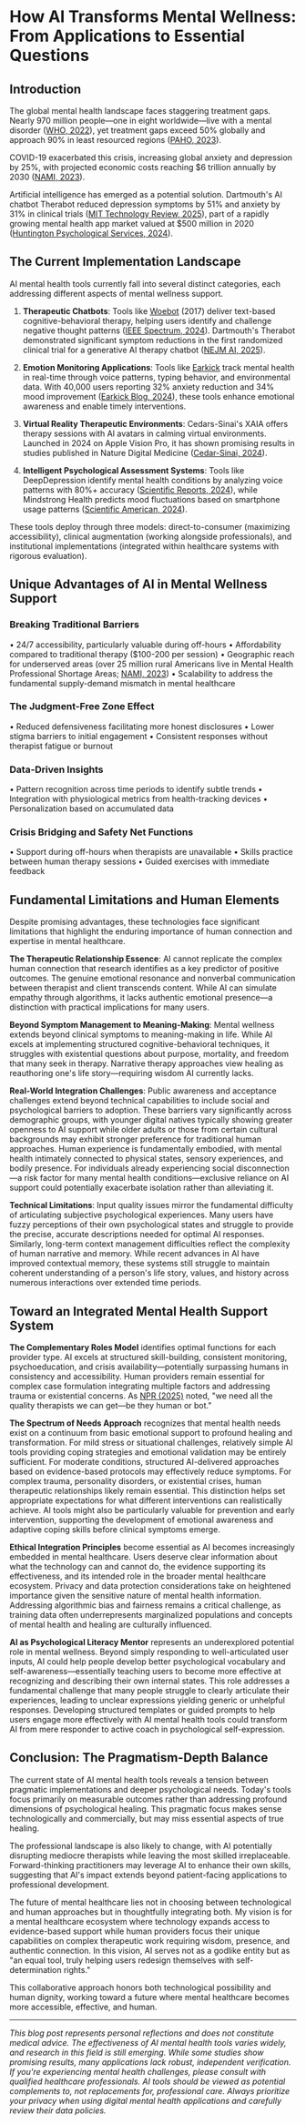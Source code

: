 # How AI Transforms Mental Wellness: From Applications to Essential Questions

## Introduction

The global mental health landscape faces staggering treatment gaps. Nearly 970 million people—one in eight worldwide—live with a mental disorder ([WHO, 2022](https://www.who.int/news-room/fact-sheets/detail/mental-disorders)), yet treatment gaps exceed 50% globally and approach 90% in least resourced regions ([PAHO, 2023](https://www.paho.org/en/topics/mental-health-primary-care)).

COVID-19 exacerbated this crisis, increasing global anxiety and depression by 25%, with projected economic costs reaching $6 trillion annually by 2030 ([NAMI, 2023](https://www.nami.org/about-mental-illness/mental-health-by-the-numbers/)).

Artificial intelligence has emerged as a potential solution. Dartmouth's AI chatbot Therabot reduced depression symptoms by 51% and anxiety by 31% in clinical trials ([MIT Technology Review, 2025](https://www.technologyreview.com/2025/03/28/1114001/the-first-trial-of-generative-ai-therapy-shows-it-might-help-with-depression/)), part of a rapidly growing mental health app market valued at $500 million in 2020 ([Huntington Psychological Services, 2024](https://huntingtonpsych.com/the-latest-mental-health-statistics-what-the-numbers-say-about-the-state-of-our-minds-in-2024)).

## The Current Implementation Landscape

AI mental health tools currently fall into several distinct categories, each addressing different aspects of mental wellness support.

1. **Therapeutic Chatbots**: Tools like [Woebot](https://woebothealth.com/) (2017) deliver text-based cognitive-behavioral therapy, helping users identify and challenge negative thought patterns ([IEEE Spectrum, 2024](https://spectrum.ieee.org/woebot)). Dartmouth's Therabot demonstrated significant symptom reductions in the first randomized clinical trial for a generative AI therapy chatbot ([NEJM AI, 2025](https://ai.nejm.org/doi/full/10.1056/AIoa2400802)).

2. **Emotion Monitoring Applications**: Tools like [Earkick](https://earkick.com/) track mental health in real-time through voice patterns, typing behavior, and environmental data. With 40,000 users reporting 32% anxiety reduction and 34% mood improvement ([Earkick Blog, 2024](https://blog.earkick.com/earkick-ai-powered-mental-health-support/)), these tools enhance emotional awareness and enable timely interventions.

3. **Virtual Reality Therapeutic Environments**: Cedars-Sinai's XAIA offers therapy sessions with AI avatars in calming virtual environments. Launched in 2024 on Apple Vision Pro, it has shown promising results in studies published in Nature Digital Medicine ([Cedar-Sinai, 2024](https://www.cedars-sinai.org/newsroom/study-mental-health-gets-a-boost-from-artificial-intelligence/)).

4. **Intelligent Psychological Assessment Systems**: Tools like DeepDepression identify mental health conditions by analyzing voice patterns with 80%+ accuracy ([Scientific Reports, 2024](https://www.nature.com/articles/s41598-024-63556-0)), while Mindstrong Health predicts mood fluctuations based on smartphone usage patterns ([Scientific American, 2024](https://www.scientificamerican.com/article/can-a-mood-predicting-smartphone-app-work/)).

These tools deploy through three models: direct-to-consumer (maximizing accessibility), clinical augmentation (working alongside professionals), and institutional implementations (integrated within healthcare systems with rigorous evaluation).

## Unique Advantages of AI in Mental Wellness Support

### Breaking Traditional Barriers
• 24/7 accessibility, particularly valuable during off-hours
• Affordability compared to traditional therapy ($100-200 per session)
• Geographic reach for underserved areas (over 25 million rural Americans live in Mental Health Professional Shortage Areas; [NAMI, 2023](https://www.nami.org/about-mental-illness/mental-health-by-the-numbers/))
• Scalability to address the fundamental supply-demand mismatch in mental healthcare

### The Judgment-Free Zone Effect
• Reduced defensiveness facilitating more honest disclosures
• Lower stigma barriers to initial engagement
• Consistent responses without therapist fatigue or burnout

### Data-Driven Insights
• Pattern recognition across time periods to identify subtle trends
• Integration with physiological metrics from health-tracking devices
• Personalization based on accumulated data

### Crisis Bridging and Safety Net Functions
• Support during off-hours when therapists are unavailable
• Skills practice between human therapy sessions
• Guided exercises with immediate feedback

## Fundamental Limitations and Human Elements

Despite promising advantages, these technologies face significant limitations that highlight the enduring importance of human connection and expertise in mental healthcare.

**The Therapeutic Relationship Essence**: AI cannot replicate the complex human connection that research identifies as a key predictor of positive outcomes. The genuine emotional resonance and nonverbal communication between therapist and client transcends content. While AI can simulate empathy through algorithms, it lacks authentic emotional presence—a distinction with practical implications for many users.

**Beyond Symptom Management to Meaning-Making**: Mental wellness extends beyond clinical symptoms to meaning-making in life. While AI excels at implementing structured cognitive-behavioral techniques, it struggles with existential questions about purpose, mortality, and freedom that many seek in therapy. Narrative therapy approaches view healing as reauthoring one's life story—requiring wisdom AI currently lacks.

**Real-World Integration Challenges**: Public awareness and acceptance challenges extend beyond technical capabilities to include social and psychological barriers to adoption. These barriers vary significantly across demographic groups, with younger digital natives typically showing greater openness to AI support while older adults or those from certain cultural backgrounds may exhibit stronger preference for traditional human approaches. Human experience is fundamentally embodied, with mental health intimately connected to physical states, sensory experiences, and bodily presence. For individuals already experiencing social disconnection—a risk factor for many mental health conditions—exclusive reliance on AI support could potentially exacerbate isolation rather than alleviating it.

**Technical Limitations**: Input quality issues mirror the fundamental difficulty of articulating subjective psychological experiences. Many users have fuzzy perceptions of their own psychological states and struggle to provide the precise, accurate descriptions needed for optimal AI responses. Similarly, long-term context management difficulties reflect the complexity of human narrative and memory. While recent advances in AI have improved contextual memory, these systems still struggle to maintain coherent understanding of a person's life story, values, and history across numerous interactions over extended time periods.

## Toward an Integrated Mental Health Support System

**The Complementary Roles Model** identifies optimal functions for each provider type. AI excels at structured skill-building, consistent monitoring, psychoeducation, and crisis availability—potentially surpassing humans in consistency and accessibility. Human providers remain essential for complex case formulation integrating multiple factors and addressing trauma or existential concerns. As [NPR (2025)](https://www.npr.org/sections/shots-health-news/2025/04/07/nx-s1-5351312/artificial-intelligence-mental-health-therapy) noted, "we need all the quality therapists we can get—be they human or bot."

**The Spectrum of Needs Approach** recognizes that mental health needs exist on a continuum from basic emotional support to profound healing and transformation. For mild stress or situational challenges, relatively simple AI tools providing coping strategies and emotional validation may be entirely sufficient. For moderate conditions, structured AI-delivered approaches based on evidence-based protocols may effectively reduce symptoms. For complex trauma, personality disorders, or existential crises, human therapeutic relationships likely remain essential. This distinction helps set appropriate expectations for what different interventions can realistically achieve. AI tools might also be particularly valuable for prevention and early intervention, supporting the development of emotional awareness and adaptive coping skills before clinical symptoms emerge.

**Ethical Integration Principles** become essential as AI becomes increasingly embedded in mental healthcare. Users deserve clear information about what the technology can and cannot do, the evidence supporting its effectiveness, and its intended role in the broader mental healthcare ecosystem. Privacy and data protection considerations take on heightened importance given the sensitive nature of mental health information. Addressing algorithmic bias and fairness remains a critical challenge, as training data often underrepresents marginalized populations and concepts of mental health and healing are culturally influenced. 

**AI as Psychological Literacy Mentor** represents an underexplored potential role in mental wellness. Beyond simply responding to well-articulated user inputs, AI could help people develop better psychological vocabulary and self-awareness—essentially teaching users to become more effective at recognizing and describing their own internal states. This role addresses a fundamental challenge that many people struggle to clearly articulate their experiences, leading to unclear expressions yielding generic or unhelpful responses. Developing structured templates or guided prompts to help users engage more effectively with AI mental health tools could transform AI from mere responder to active coach in psychological self-expression.

## Conclusion: The Pragmatism-Depth Balance

The current state of AI mental health tools reveals a tension between pragmatic implementations and deeper psychological needs. Today's tools focus primarily on measurable outcomes rather than addressing profound dimensions of psychological healing. This pragmatic focus makes sense technologically and commercially, but may miss essential aspects of true healing.

The professional landscape is also likely to change, with AI potentially disrupting mediocre therapists while leaving the most skilled irreplaceable. Forward-thinking practitioners may leverage AI to enhance their own skills, suggesting that AI's impact extends beyond patient-facing applications to professional development.

The future of mental healthcare lies not in choosing between technological and human approaches but in thoughtfully integrating both. My vision is for a mental healthcare ecosystem where technology expands access to evidence-based support while human providers focus their unique capabilities on complex therapeutic work requiring wisdom, presence, and authentic connection. In this vision, AI serves not as a godlike entity but as "an equal tool, truly helping users redesign themselves with self-determination rights."

This collaborative approach honors both technological possibility and human dignity, working toward a future where mental healthcare becomes more accessible, effective, and human.

---

*This blog post represents personal reflections and does not constitute medical advice. The effectiveness of AI mental health tools varies widely, and research in this field is still emerging. While some studies show promising results, many applications lack robust, independent verification. If you're experiencing mental health challenges, please consult with qualified healthcare professionals. AI tools should be viewed as potential complements to, not replacements for, professional care. Always prioritize your privacy when using digital mental health applications and carefully review their data policies.*